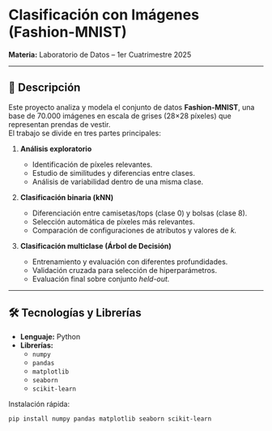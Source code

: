 # Clasificación con Imágenes (Fashion-MNIST)

**Materia:** Laboratorio de Datos – 1er Cuatrimestre 2025  

---

## 📌 Descripción

Este proyecto analiza y modela el conjunto de datos **Fashion-MNIST**, una base de 70.000 imágenes en escala de grises (28×28 píxeles) que representan prendas de vestir.  
El trabajo se divide en tres partes principales:

1. **Análisis exploratorio**  
   - Identificación de píxeles relevantes.
   - Estudio de similitudes y diferencias entre clases.
   - Análisis de variabilidad dentro de una misma clase.

2. **Clasificación binaria (kNN)**  
   - Diferenciación entre camisetas/tops (clase 0) y bolsas (clase 8).
   - Selección automática de píxeles más relevantes.
   - Comparación de configuraciones de atributos y valores de *k.*

3. **Clasificación multiclase (Árbol de Decisión)**  
   - Entrenamiento y evaluación con diferentes profundidades.
   - Validación cruzada para selección de hiperparámetros.
   - Evaluación final sobre conjunto *held-out.*

---

## 🛠 Tecnologías y Librerías

- **Lenguaje:** Python
- **Librerías:**
  - `numpy`
  - `pandas`
  - `matplotlib`
  - `seaborn`
  - `scikit-learn`

Instalación rápida:
```bash
pip install numpy pandas matplotlib seaborn scikit-learn
